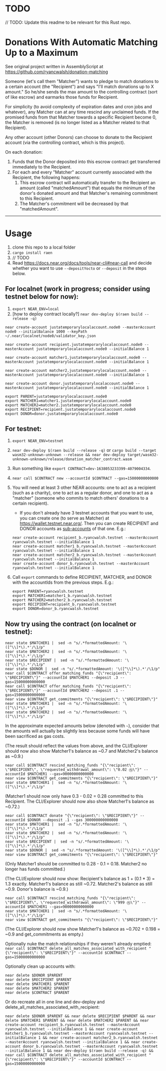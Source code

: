 # TODO

// TODO: Update this readme to be relevant for this Rust repo.

# Donations With Automatic Matching Up to a Maximum

See original project written in AssemblyScript at https://github.com/ryancwalsh/donation-matching

Someone (let's call them "Matcher") wants to pledge to match donations to a certain account (the "Recipient") and says "I'll match donations up to X amount." So he/she sends the max amount to the controlling contract (sort of like escrow) and earmarks those funds for Recipient.

For simplicity (to avoid complexity of expiration dates and cron jobs and whatever), any Matcher can at any time rescind any unclaimed funds. If the promised funds from that Matcher towards a specific Recipient become 0, the Matcher is removed (is no longer listed as a Matcher related to that Recipient).

Any other account (other Donors) can choose to donate to the Recipient account (via the controlling contract, which is this project).

On each donation:

1. Funds that the Donor deposited into this escrow contract get transferred immediately to the Recipient.
1. For each and every "Matcher" account currently associated with the Recipient, the following happens:
   1. This escrow contract will automatically transfer to the Recipient an amount (called "matchedAmount") that equals the minimum of the donor's donated amount and that Matcher's remaining commitment to this Recipient.
   1. The Matcher's commitment will be decreased by that "matchedAmount".

---

# Usage

1. clone this repo to a local folder
1. `cargo install raen`
1. // TODO
1. Read https://docs.near.org/docs/tools/near-cli#near-call and decide whether you want to use `--depositYocto` or `--deposit` in the steps below.

## For localnet (work in progress; consider using testnet below for now):

1. `export NEAR_ENV=local`
1. [how to deploy contract locally?] `near dev-deploy $(raen build --release -q)`

```
near create-account justatemporarylocalaccount.node0 --masterAccount node0 --initialBalance 1000 --keyPath ~/.near/localnet/node0/validator_key.json

near create-account recipient.justatemporarylocalaccount.node0 --masterAccount justatemporarylocalaccount.node0 --initialBalance 1

near create-account matcher1.justatemporarylocalaccount.node0 --masterAccount justatemporarylocalaccount.node0 --initialBalance 1

near create-account matcher2.justatemporarylocalaccount.node0 --masterAccount justatemporarylocalaccount.node0 --initialBalance 1

near create-account donor.justatemporarylocalaccount.node0 --masterAccount justatemporarylocalaccount.node0 --initialBalance 1

export PARENT=justatemporarylocalaccount.node0
export MATCHER1=matcher1.justatemporarylocalaccount.node0
export MATCHER2=matcher2.justatemporarylocalaccount.node0
export RECIPIENT=recipient.justatemporarylocalaccount.node0
export DONOR=donor.justatemporarylocalaccount.node0
```

## For testnet:

1. `export NEAR_ENV=testnet`
1. `near dev-deploy $(raen build --release -q)` or `cargo build --target wasm32-unknown-unknown --release && near dev-deploy target/wasm32-unknown-unknown/release/donation_matcher_contract.wasm`
1. Run something like `export CONTRACT=dev-1638053233399-4079004334`.
1. `near call $CONTRACT new --accountId $CONTRACT --gas=15000000000000`
1. You will need at least 3 other NEAR accounts: one to act as a recipient (such as a charity), one to act as a regular donor, and one to act as a "matcher" (someone who commits to match others' donations to a certain recipient).

   - If you don't already have 3 testnet accounts that you want to use, you can create one (to serve as Matcher) at https://wallet.testnet.near.org/. Then you can create RECIPIENT and DONOR accounts as [sub-accounts](https://docs.near.org/docs/tools/near-cli#near-create-account) of that one. E.g.:

   ```
   near create-account recipient_b.ryancwalsh.testnet --masterAccount ryancwalsh.testnet --initialBalance 1
   near create-account matcher1_b.ryancwalsh.testnet --masterAccount ryancwalsh.testnet --initialBalance 1
   near create-account matcher2_b.ryancwalsh.testnet --masterAccount ryancwalsh.testnet --initialBalance 1
   near create-account donor_b.ryancwalsh.testnet --masterAccount ryancwalsh.testnet --initialBalance 1
   ```

1. Call `export` commands to define RECIPIENT, MATCHER, and DONOR with the accountIds from the previous steps. E.g.:

   ```
   export PARENT=ryancwalsh.testnet
   export MATCHER1=matcher1_b.ryancwalsh.testnet
   export MATCHER2=matcher2_b.ryancwalsh.testnet
   export RECIPIENT=recipient_b.ryancwalsh.testnet
   export DONOR=donor_b.ryancwalsh.testnet
   ```

## Now try using the contract (on localnet or testnet):

```
near state $MATCHER1 |  sed -n "s/.*formattedAmount: '\([^\\]*\).*'/\1/p"
near state $MATCHER2 |  sed -n "s/.*formattedAmount: '\([^\\]*\).*'/\1/p"
near state $RECIPIENT |  sed -n "s/.*formattedAmount: '\([^\\]*\).*'/\1/p"
near state $DONOR |  sed -n "s/.*formattedAmount: '\([^\\]*\).*'/\1/p"
near call $CONTRACT offer_matching_funds "{\"recipient\": \"$RECIPIENT\"}" --accountId $MATCHER1 --deposit .3 --gas=15000000000000
near call $CONTRACT offer_matching_funds "{\"recipient\": \"$RECIPIENT\"}" --accountId $MATCHER2 --deposit .1 --gas=15000000000000
near view $CONTRACT get_commitments "{\"recipient\": \"$RECIPIENT\"}"
near state $MATCHER1 |  sed -n "s/.*formattedAmount: '\([^\\]*\).*'/\1/p"
near state $MATCHER2 |  sed -n "s/.*formattedAmount: '\([^\\]*\).*'/\1/p"
```

In the approximate expected amounts below (denoted with `~`), consider that the amounts will actually be slightly less because some funds will have been sacrificed as gas costs.

(The result should reflect the values from above, and the CLI/Explorer should now also show Matcher1's balance as ~0.7 and Matcher2's balance as ~0.9.)

```
near call $CONTRACT rescind_matching_funds "{\"recipient\": \"$RECIPIENT\", \"requested_withdrawal_amount\": \"0.02 Ⓝ\"}" --accountId $MATCHER1 --gas=90000000000000
near view $CONTRACT get_commitments "{\"recipient\": \"$RECIPIENT\"}"
near state $MATCHER1 |  sed -n "s/.*formattedAmount: '\([^\\]*\).*'/\1/p"
```

(Matcher1 should now only have 0.3 - 0.02 = 0.28 committed to this Recipient. The CLI/Explorer should now also show Matcher1's balance as ~0.72.)

```
near call $CONTRACT donate "{\"recipient\": \"$RECIPIENT\"}" --accountId $DONOR --deposit .1 --gas 300000000000000
near state $MATCHER1 |  sed -n "s/.*formattedAmount: '\([^\\]*\).*'/\1/p"
near state $MATCHER2 |  sed -n "s/.*formattedAmount: '\([^\\]*\).*'/\1/p"
near state $RECIPIENT |  sed -n "s/.*formattedAmount: '\([^\\]*\).*'/\1/p"
near state $DONOR |  sed -n "s/.*formattedAmount: '\([^\\]*\).*'/\1/p"
near view $CONTRACT get_commitments "{\"recipient\": \"$RECIPIENT\"}"
```

(Only Matcher1 should be committed to 0.28 - 0.1 = 0.18. Matcher2 no longer has funds committed.)

(The CLI/Explorer should now show:
Recipient's balance as 1 + (0.1 \* 3) = 1.3 exactly.
Matcher1's balance as still ~0.72.
Matcher2's balance as still ~0.9.
Donor's balance is ~0.9.)

```
near call $CONTRACT rescind_matching_funds "{\"recipient\": \"$RECIPIENT\", \"requested_withdrawal_amount\": \"999 Ⓝ\"}" --accountId $MATCHER1 --gas=90000000000000
near state $MATCHER1 |  sed -n "s/.*formattedAmount: '\([^\\]*\).*'/\1/p"
near view $CONTRACT get_commitments "{\"recipient\": \"$RECIPIENT\"}"
```

(The CLI/Explorer should now show Matcher1's balance as ~0.702 + 0.198 = ~0.9 and get_commitments as empty.)

Optionally nuke the match relationships if they weren't already emptied: `near call $CONTRACT delete_all_matches_associated_with_recipient "{\"recipient\": \"$RECIPIENT\"}" --accountId $CONTRACT --gas=15000000000000`

Optionally clean up accounts with:

```
near delete $DONOR $PARENT
near delete $RECIPIENT $PARENT
near delete $MATCHER1 $PARENT
near delete $MATCHER2 $PARENT
near delete $CONTRACT $PARENT
```

Or do recreate all in one line and dev-deploy and delete_all_matches_associated_with_recipient:

```
near delete $DONOR $PARENT && near delete $RECIPIENT $PARENT && near delete $MATCHER1 $PARENT && near delete $MATCHER2 $PARENT && near create-account recipient_b.ryancwalsh.testnet --masterAccount ryancwalsh.testnet --initialBalance 1 && near create-account matcher1_b.ryancwalsh.testnet --masterAccount ryancwalsh.testnet --initialBalance 1 && near create-account matcher2_b.ryancwalsh.testnet --masterAccount ryancwalsh.testnet --initialBalance 1 && near create-account donor_b.ryancwalsh.testnet --masterAccount ryancwalsh.testnet --initialBalance 1 && near dev-deploy $(raen build --release -q) && near call $CONTRACT delete_all_matches_associated_with_recipient "{\"recipient\": \"$RECIPIENT\"}" --accountId $CONTRACT --gas=15000000000000
```
